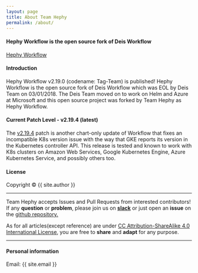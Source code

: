 ```yaml
---
layout: page
title: About Team Hephy
permalink: /about/
---
```


#### Hephy Workflow is the open source fork of Deis Workflow

[Hephy Workflow](https://web.teamhephy.com)

#### Introduction

Hephy Workflow v2.19.0 (codename: Tag-Team) is published! Hephy Workflow is the
open source fork of Deis Workflow which was EOL by Deis Team on 03/01/2018.
The Deis Team moved on to work on Helm and Azure at Microsoft and this open
source project was forked by Team Hephy as Hephy Workflow.

#### Current Patch Level - v2.19.4 (latest)

The [v2.19.4][] patch is another chart-only update of Workflow that fixes an
incompatible K8s version issue with the way that GKE reports its version in the
Kubernetes controller API.  This release is tested and known to work with K8s
clusters on Amazon Web Services, Google Kubernetes Engine, Azure Kubernetes
Service, and possibly others too.

#### License

Copyright&nbsp;&copy;&nbsp;{{ site.author }}

- - -

Team Hephy accepts Issues and Pull Requests from interested contributors!  If
any <b>question</b> or <b>problem</b>, please join us on <b><a href="https://slack.teamhephy.info">slack</a></b>
or just open an <b>issue</b> on the <a href="https://github.com/teamhephy/workflow">github repository.</a>

As for all articles(except reference) are under [CC Attribution-ShareAlike 4.0 International License](https://creativecommons.org/licenses/by-sa/4.0/), you are free to <b>share</b> and <b>adapt</b> for any purpose.

- - -

#### Personal information

Email: {{ site.email }}

[v2.19.4]: https://github.com/teamhephy/workflow/releases/tag/v2.19.4
